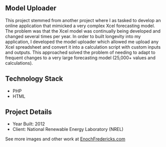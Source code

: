 ## Model Uploader

This project stemmed from another project where I as tasked to develop an online application that mimicked a very complex Xcel forecasting model. The problem was that the Xcel model was continually being developed and changed several times per year. In order to built longevity into my application, I developed the model uploader which allowed me upload any Xcel spreadsheet and convert it into a calculation script with custom inputs and outputs. This approached solved the problem of needing to adapt to frequent changes to a very large forecasting model (25,000+ values and calculations).

## Technology Stack

- PHP
- HTML

## Project Details

- Year Built: 2012
- Client: National Renewable Energy Laboratory (NREL)

See more images and other work at [EnochFredericks.com](https://enochfredericks.com)